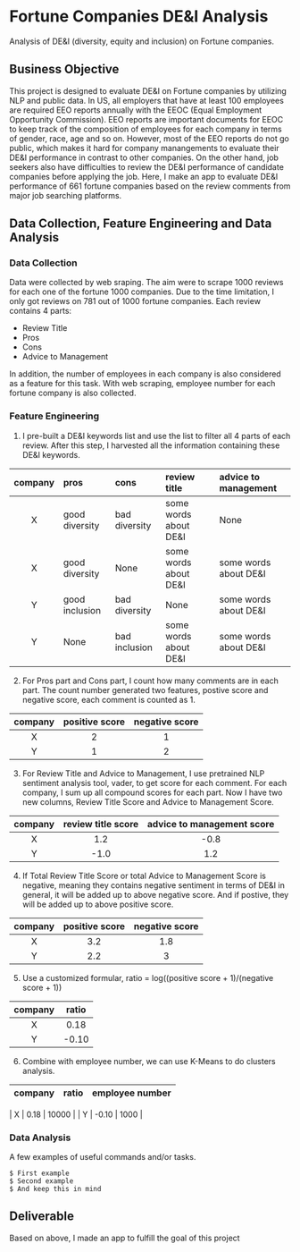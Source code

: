 # Fortune Companies DE&I Analysis

Analysis of DE&I (diversity, equity and inclusion) on Fortune companies. 

## Business Objective

This project is designed to evaluate DE&I on Fortune companies by utilizing NLP and public data. In US, all employers that have at least 100 employees are required EEO reports annually with the EEOC (Equal Employment Opportunity Commission). EEO reports are important documents for EEOC to keep track of the composition of employees for each company in terms of gender, race, age and so on. However, most of the EEO reports do not go public, which makes it hard for company manangements to evaluate their DE&I performance in contrast to other companies. On the other hand, job seekers also have difficulties to review the DE&I performance of candidate companies before applying the job. Here, I make an app to evaluate DE&I performance of 661 fortune companies based on the review comments from major job searching platforms.

## Data Collection, Feature Engineering and Data Analysis

### Data Collection

Data were collected by web sraping. The aim were to scrape 1000 reviews for each one of the fortune 1000 companies. Due to the time limitation, I only got reviews on 781 out of 1000 fortune companies. Each review contains 4 parts:

* Review Title
* Pros
* Cons
* Advice to Management

In addition, the number of employees in each company is also considered as a feature for this task. With web scraping, employee number for each fortune company is also collected.

### Feature Engineering

1. I pre-built a DE&I keywords list and use the list to filter all 4 parts of each review. After this step, I harvested all the information containing these DE&I keywords. 

| company | pros | cons | review title | advice to management |
| :---:         |     :---      |     :---     |     :---     |        :--- |
| X | good diversity | bad diversity |some words about DE&I | None|
| X | good diversity | None          |some words about DE&I | some words about DE&I |
| Y | good inclusion | bad diversity |None            | some words about DE&I |
| Y | None           | bad inclusion |some words about DE&I | some words about DE&I|

2. For Pros part and Cons part, I count how many comments are in each part. The count number generated two features, postive score and negative score, each comment is counted as 1.

| company | positive score | negative score |
| :---:         |     :---:     |        :---: |
| X | 2 | 1 |
| Y | 1 | 2 |

3. For Review Title and Advice to Management, I use pretrained NLP sentiment analysis tool, vader, to get score for each comment. For each company, I sum up all compound scores for each part. Now I have two new columns, Review Title Score and Advice to Management Score.

| company | review title score | advice to management score |
| :---:        |     :---:     |        :---: |
| X | 1.2 | -0.8 |
| Y | -1.0 | 1.2 |

4. If Total Review Title Score or total Advice to Management Score is negative, meaning they contains negative sentiment in terms of DE&I in general, it will be added up to above negative score. And if postive, they will be added up to above positive score.

| company | positive score | negative score |
| :---:         |     :---:     |        :---: |
| X | 3.2 | 1.8 |
| Y | 2.2 | 3 |

5. Use a customized formular, ratio = log((positive score + 1)/(negative score + 1))

| company | ratio |
| :---:    |  :---: |
| X | 0.18 |
| Y | -0.10 |

6. Combine with employee number, we can use K-Means to do clusters analysis.

| company | ratio | employee number |
| :---:    |  :---: |	:---: |

| X | 0.18 | 10000 |
| Y | -0.10 | 1000 |


### Data Analysis

A few examples of useful commands and/or tasks.

```
$ First example
$ Second example
$ And keep this in mind
```

## Deliverable

Based on above, I made an app to fulfill the goal of this project

